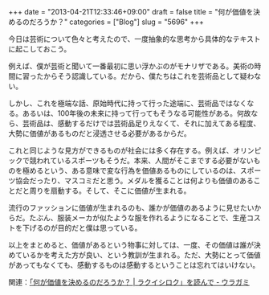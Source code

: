 +++
date = "2013-04-21T12:33:46+09:00"
draft = false
title = "何が価値を決めるのだろうか？"
categories = ["Blog"]
slug = "5696"
+++

今日は芸術について色々と考えたので、一度抽象的な思考から具体的なテキストに起こしておこう。

例えば、僕が芸術と聞いて一番最初に思い浮かぶのがモナリザである。美術の時間に習ったからそう認識している。だから、僕たちはこれを芸術品として疑わない。

しかし、これを極端な話、原始時代に持って行った途端に、芸術品ではなくなる。あるいは、100年後の未来に持って行ってもそうなる可能性がある。何故なら、芸術品は、感動するだけでは芸術品足りえなくて、それに加えてある程度、大勢に価値があるものだと浸透させる必要があるからだ。

これと同じような見方ができるものが社会には多く存在する。例えば、オリンピックで競われているスポーツもそうだ。本来、人間がそこまでする必要がないものを極めるという、ある意味で変な行為を価値あるものにしているのは、スポーツ協会だったり、マスコミだと思う。メダルを獲ることは何よりも価値のあることだと周りを扇動する。そして、そこに価値が生まれる。

流行のファッションに価値が生まれるのも、誰かが価値のあるように見せたいからだ。たぶん、服装メーカが似たような服を作れるようになることで、生産コストを下げるのが目的だと僕は思っている。

以上をまとめると、価値があるという物事に対しては、一度、その価値は誰が決めているかを考えた方が良い、という教訓が生まれる。ただ、大勢にとって価値があってもなくても、感動するものは感動するということは忘れてはいけない。

関連：[「何が価値を決めるのだろうか？ | ラクイシロク」を読んで - ウラガミ](http://akio6o6.hateblo.jp/entry/2013/04/21/135607)
